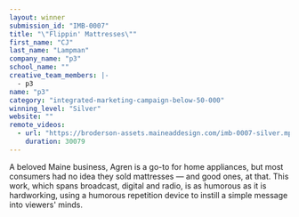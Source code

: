 ```yaml
---
layout: winner
submission_id: "IMB-0007"
title: "\"Flippin' Mattresses\""
first_name: "CJ"
last_name: "Lampman"
company_name: "p3"
school_name: ""
creative_team_members: |-
  - p3
name: "p3"
category: "integrated-marketing-campaign-below-50-000"
winning_level: "Silver"
website: ""
remote_videos:
  - url: "https://broderson-assets.maineaddesign.com/imb-0007-silver.mp4"
    duration: 30079
---
```


A beloved Maine business, Agren is a go-to for home appliances, but most consumers had no idea they sold mattresses — and good ones, at that. This work, which spans broadcast, digital and radio, is as humorous as it is hardworking, using a humorous repetition device to instill a simple message into viewers' minds.
